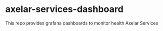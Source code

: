 # axelar-services-dashboard
This repo provides grafana dashboards to monitor health Axelar Services
